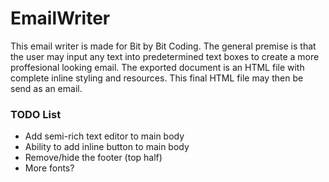 # EmailWriter

This email writer is made for Bit by Bit Coding.
The general premise is that the user may input any text into predetermined text boxes to create a more proffesional looking email.
The exported document is an HTML file with complete inline styling and resources.
This final HTML file may then be send as an email.

### TODO List

 + Add semi-rich text editor to main body
 + Ability to add inline button to main body
 + Remove/hide the footer (top half)
 + More fonts?
